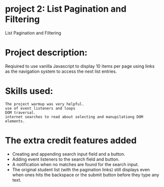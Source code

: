 # project 2: List Pagination and Filtering
 List Pagination and Filtering
# Project description:
Reqiuired to use vanilla Javascript to display 10 items per page using links as the navigation system to
access the next list entries. 

# Skills used:
    The project warmup was very helpful.
    use of event listeners and loops
    DOM traversal.
    internet searches to read about selecting and manupilationg DOM elements.

# The extra credit features added
* Creating and appending search input field and a button.
* Adding event listeners to the search field and button.
* A notification when no matches are found for the search input.
* The original student list (with the pagination links) still displays even when ones hits the backspace or the submit button before they type any text.